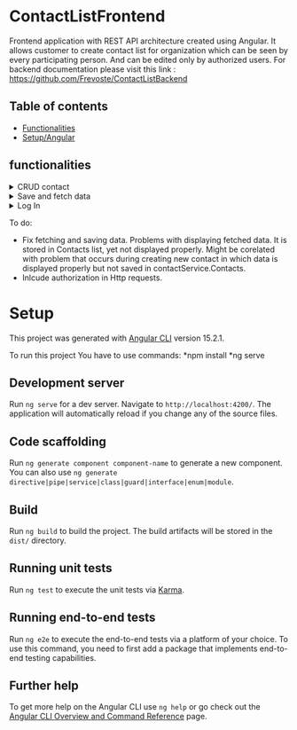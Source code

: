 # ContactListFrontend

Frontend application with REST API architecture created using Angular. It allows customer to create contact list for organization which can be seen by every participating person. And can be edited only by authorized users. For backend documentation please visit this link : https://github.com/Frevoste/ContactListBackend

## Table of contents
* [Functionalities](#functionalities)
* [Setup/Angular](#setup)

## functionalities

<details><summary>CRUD contact</summary>
</details>
<details><summary>Save and fetch data</summary>
To be fixed :(
</details>
<details><summary>Log In</summary>
To do.
</details>



To do:
* Fix fetching and saving data. Problems with displaying fetched data. It is stored in Contacts list, yet not displayed properly. Might be corelated with problem that occurs during creating new contact in which data is displayed properly but not saved in contactService.Contacts.
* Inlcude authorization in Http requests.

# Setup
This project was generated with [Angular CLI](https://github.com/angular/angular-cli) version 15.2.1.

To run this project You have to use commands:
*npm install
*ng serve


## Development server

Run `ng serve` for a dev server. Navigate to `http://localhost:4200/`. The application will automatically reload if you change any of the source files.

## Code scaffolding

Run `ng generate component component-name` to generate a new component. You can also use `ng generate directive|pipe|service|class|guard|interface|enum|module`.

## Build

Run `ng build` to build the project. The build artifacts will be stored in the `dist/` directory.

## Running unit tests

Run `ng test` to execute the unit tests via [Karma](https://karma-runner.github.io).

## Running end-to-end tests

Run `ng e2e` to execute the end-to-end tests via a platform of your choice. To use this command, you need to first add a package that implements end-to-end testing capabilities.

## Further help

To get more help on the Angular CLI use `ng help` or go check out the [Angular CLI Overview and Command Reference](https://angular.io/cli) page.
